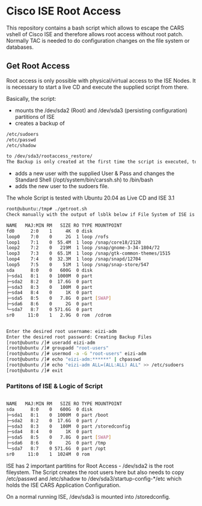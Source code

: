 # Cisco ISE Root Access

This repository contains a bash script which allows to escape the CARS vshell of Cisco ISE and therefore allows root access without root patch. Normally TAC is needed to do configuration changes on the file system or databases. 

## Get Root Access

Root access is only possible with physical/virtual access to the ISE Nodes.
It is necessary to start a live CD and execute the supplied script from there.

Basically, the script:

  * mounts the /dev/sda2 (Root) and /dev/sda3 (persisting configuration) partitions of ISE
  * creates a backup of 
  ```sh
/etc/sudoers 
/etc/passwd
/etc/shadow

to /dev/sda3/rootaccess_restore/ 
The Backup is only created at the first time the script is executed, to be able to restore to a non-rooted vanilla ISE.

```

 * adds a new user with the supplied User & Pass and changes the Standard Shell (/opt/system/bin/carssh.sh) to /bin/bash 
 * adds the new user to the sudoers file. 


The whole Script is tested with Ubuntu 20.04 as Live CD and ISE 3.1



  ```sh
root@ubuntu:/tmp# ./getroot.sh
Check manually with the output of lsblk below if File System of ISE is show as /                                                                                                                                                             dev/sda2 and /dev/sda3 - if not, abort because the script will not work

NAME   MAJ:MIN RM   SIZE RO TYPE MOUNTPOINT
fd0      2:0    1     4K  0 disk
loop0    7:0    0     2G  1 loop /rofs
loop1    7:1    0  55.4M  1 loop /snap/core18/2128
loop2    7:2    0   219M  1 loop /snap/gnome-3-34-1804/72
loop3    7:3    0  65.1M  1 loop /snap/gtk-common-themes/1515
loop4    7:4    0  32.3M  1 loop /snap/snapd/12704
loop5    7:5    0    51M  1 loop /snap/snap-store/547
sda      8:0    0   600G  0 disk
├─sda1   8:1    0  1000M  0 part
├─sda2   8:2    0  17.6G  0 part
├─sda3   8:3    0   100M  0 part
├─sda4   8:4    0     1K  0 part
├─sda5   8:5    0   7.8G  0 part [SWAP]
├─sda6   8:6    0     2G  0 part
└─sda7   8:7    0 571.6G  0 part
sr0     11:0    1   2.9G  0 rom  /cdrom


Enter the desired root username: eizi-adm
Enter the desired root password: Creating Backup Files
[root@ubuntu /]# useradd eizi-adm
[root@ubuntu /]# groupadd "root-users"
[root@ubuntu /]# usermod -a -G "root-users" eizi-adm
[root@ubuntu /]# echo "eizi-adm:******" | chpasswd
[root@ubuntu /]# echo "eizi-adm ALL=(ALL:ALL) ALL" >> /etc/sudoers
[root@ubuntu /]# exit
```



### Partitons of ISE & Logic of Script


  ```sh

NAME   MAJ:MIN RM   SIZE RO TYPE MOUNTPOINT
sda      8:0    0   600G  0 disk
├─sda1   8:1    0  1000M  0 part /boot
├─sda2   8:2    0  17.6G  0 part /
├─sda3   8:3    0   100M  0 part /storedconfig
├─sda4   8:4    0     1K  0 part
├─sda5   8:5    0   7.8G  0 part [SWAP]
├─sda6   8:6    0     2G  0 part /tmp
└─sda7   8:7    0 571.6G  0 part /opt
sr0     11:0    1  1024M  0 rom

```

ISE has 2 important partitins for Root Access - /dev/sda2 is the root fileystem. The Script creates the root users here but also needs to copy /etc/passwd and /etc/shadow to /dev/sda3/startup-config-*/etc which holds the ISE CARS Application Configuration.

On a normal running ISE,  /dev/sda3 is mounted into /storedconfig.


